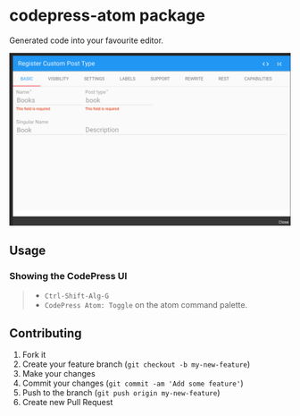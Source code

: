 # codepress-atom package

Generated code into your favourite editor.  

![codepress-atom](cp-atom.png)

## Usage

### Showing the CodePress UI
>- `Ctrl-Shift-Alg-G`
>- `CodePress Atom: Toggle` on the atom command palette.

## Contributing

1. Fork it
2. Create your feature branch (`git checkout -b my-new-feature`)
4. Make your changes
6. Commit your changes (`git commit -am 'Add some feature'`)
7. Push to the branch (`git push origin my-new-feature`)
8. Create new Pull Request
